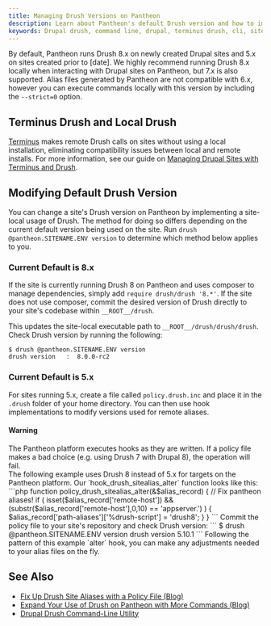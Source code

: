 ```yaml
---
title: Managing Drush Versions on Pantheon
description: Learn about Pantheon's default Drush version and how to implement site-local usage.
keywords: Drupal drush, command line, drupal, terminus drush, cli, site-local drush
---
```

By default, Pantheon runs Drush 8.x on newly created Drupal sites and 5.x on sites created prior to [date]. We highly recommend running Drush 8.x locally when interacting with Drupal sites on Pantheon, but 7.x is also supported. Alias files generated by Pantheon are not compatible with 6.x, however you can execute commands locally with this version by including the `--strict=0` option.
## Terminus Drush and Local Drush
[Terminus](/docs/articles/local/cli/) makes remote Drush calls on sites without using a local installation, eliminating compatibility issues between local and remote installs. For more information, see our guide on [Managing Drupal Sites with Terminus and Drush](/docs/guides/terminus-drupal-site-management/).
## Modifying Default Drush Version
You can change a site's Drush version on Pantheon by implementing a site-local usage of Drush. The method for doing so differs depending on the current default version being used on the site. Run `drush @pantheon.SITENAME.ENV version` to determine which method below applies to you.
### Current Default is 8.x
If the site is currently running Drush 8 on Pantheon and uses composer to manage dependencies, simply add `require drush/drush '8.*'`. If the site does not use composer, commit the desired version of Drush directly to your site's codebase within `__ROOT__/drush`.

This updates the site-local executable path to `__ROOT__/drush/drush/drush`. Check Drush version by running the following:
```
$ drush @pantheon.SITENAME.ENV version
drush version   :  8.0.0-rc2
```
### Current Default is 5.x
For sites running 5.x, create a file called `policy.drush.inc` and place it in the `.drush` folder of your home directory. You can then use hook implementations to modify versions used for remote aliases.
<div class="alert alert-danger">
<h4>Warning</h4>
The Pantheon platform executes hooks as they are written. If a policy file makes a bad choice (e.g. using Drush 7 with Drupal 8), the operation will fail.
</div>
The following example uses Drush 8 instead of 5.x for targets on the Pantheon platform. Our `hook_drush_sitealias_alter` function looks like this:
```php
function policy_drush_sitealias_alter(&$alias_record) {
  // Fix pantheon aliases!
  if ( isset($alias_record['remote-host']) &&
      (substr($alias_record['remote-host'],0,10) == 'appserver.') ) {
    $alias_record['path-aliases']['%drush-script'] = 'drush8';
  }
}
```
Commit the policy file to your site's repository and check Drush version:
```
$ drush @pantheon.SITENAME.ENV version
drush version 5.10.1
```
Following the pattern of this example `alter` hook, you can make any adjustments needed to your alias files on the fly.  

## See Also
- [Fix Up Drush Site Aliases with a Policy File (Blog)](https://pantheon.io/blog/fix-drush-site-aliases-policy-file)
- [Expand Your Use of Drush on Pantheon with More Commands (Blog)](https://pantheon.io/blog/expand-use-drush-pantheon-more-commands)  
- [Drupal Drush Command-Line Utility](/docs/articles/local/drupal-drush-command-line-utility/)
